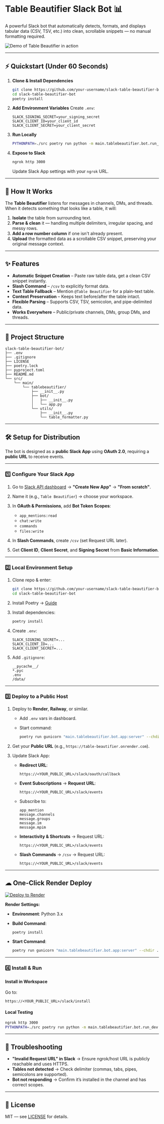 # Table Beautifier Slack Bot 📊

A powerful Slack bot that automatically detects, formats, and displays tabular data (CSV, TSV, etc.) into clean, scrollable snippets — no manual formatting required.

<img src="./docs/demo.png" alt="Demo of Table Beautifier in action">

---

## ⚡ Quickstart (Under 60 Seconds)

1. **Clone & Install Dependencies**
   ```sh
   git clone https://github.com/your-username/slack-table-beautifier-bot.git
   cd slack-table-beautifier-bot
   poetry install


2. **Add Environment Variables**
   Create `.env`:

   ```env
   SLACK_SIGNING_SECRET=your_signing_secret
   SLACK_CLIENT_ID=your_client_id
   SLACK_CLIENT_SECRET=your_client_secret
   ```

3. **Run Locally**

   ```sh
   PYTHONPATH=./src poetry run python -m main.tablebeautifier.bot.run_dev
   ```

4. **Expose to Slack**

   ```sh
   ngrok http 3000
   ```

   Update Slack App settings with your `ngrok` URL.

---

## 🚀 How It Works

The **Table Beautifier** listens for messages in channels, DMs, and threads.
When it detects something that looks like a table, it will:

1. **Isolate** the table from surrounding text.
2. **Parse & clean** it — handling multiple delimiters, irregular spacing, and messy rows.
3. **Add a row number column** if one isn't already present.
4. **Upload** the formatted data as a scrollable CSV snippet, preserving your original message context.

---

## ✨ Features

* **Automatic Snippet Creation** – Paste raw table data, get a clean CSV snippet instantly.
* **Slash Command** – `/csv` to explicitly format data.
* **Text Table Fallback** – Mention `@Table Beautifier` for a plain-text table.
* **Context Preservation** – Keeps text before/after the table intact.
* **Flexible Parsing** – Supports CSV, TSV, semicolon, and pipe-delimited data.
* **Works Everywhere** – Public/private channels, DMs, group DMs, and threads.

---

## 📂 Project Structure

```
slack-table-beautifier-bot/
├── .env
├── .gitignore
├── LICENSE
├── poetry.lock
├── pyproject.toml
├── README.md
└── src/
    └── main/
        └── tablebeautifier/
            ├── __init__.py
            ├── bot/
            │   ├── __init__.py
            │   └── app.py
            └── utils/
                ├── __init__.py
                └── table_formatter.py
```

---

## 🛠 Setup for Distribution

The bot is designed as a **public Slack App** using **OAuth 2.0**, requiring a **public URL** to receive events.

---

### 1️⃣ Configure Your Slack App

1. Go to [Slack API dashboard](https://api.slack.com/apps) → **"Create New App"** → **"From scratch"**.
2. Name it (e.g., `Table Beautifier`) → choose your workspace.
3. In **OAuth & Permissions**, add **Bot Token Scopes**:

    * `app_mentions:read`
    * `chat:write`
    * `commands`
    * `files:write`
4. In **Slash Commands**, create `/csv` (set Request URL later).
5. Get **Client ID**, **Client Secret**, and **Signing Secret** from **Basic Information**.

---

### 2️⃣ Local Environment Setup

1. Clone repo & enter:

   ```sh
   git clone https://github.com/your-username/slack-table-beautifier-bot.git
   cd slack-table-beautifier-bot
   ```
2. Install Poetry → [Guide](https://python-poetry.org/docs/#installation)
3. Install dependencies:

   ```sh
   poetry install
   ```
4. Create `.env`:

   ```env
   SLACK_SIGNING_SECRET=...
   SLACK_CLIENT_ID=...
   SLACK_CLIENT_SECRET=...
   ```
5. Add `.gitignore`:

   ```gitignore
   __pycache__/
   *.pyc
   .env
   /data/
   ```

---

### 3️⃣ Deploy to a Public Host

1. Deploy to **Render**, **Railway**, or similar.

    * Add `.env` vars in dashboard.
    * Start command:

      ```sh
      poetry run gunicorn "main.tablebeautifier.bot.app:server" --chdir ./src
      ```

2. Get your **Public URL** (e.g., `https://table-beautifier.onrender.com`).

3. Update Slack App:

    * **Redirect URL**:

      ```
      https://<YOUR_PUBLIC_URL>/slack/oauth/callback
      ```
    * **Event Subscriptions** → **Request URL**:

      ```
      https://<YOUR_PUBLIC_URL>/slack/events
      ```
    * Subscribe to:

      ```
      app_mention
      message.channels
      message.groups
      message.im
      message.mpim
      ```
    * **Interactivity & Shortcuts** → Request URL:

      ```
      https://<YOUR_PUBLIC_URL>/slack/events
      ```
    * **Slash Commands** → `/csv` → Request URL:

      ```
      https://<YOUR_PUBLIC_URL>/slack/events
      ```

---

## ☁ One-Click Render Deploy

[![Deploy to Render](https://render.com/images/deploy-to-render-button.svg)](https://render.com/deploy)

**Render Settings:**

* **Environment**: Python 3.x
* **Build Command**:

  ```sh
  poetry install
  ```
* **Start Command**:

  ```sh
  poetry run gunicorn "main.tablebeautifier.bot.app:server" --chdir ./src
  ```

---

### 4️⃣ Install & Run

#### Install in Workspace

Go to:

```
https://<YOUR_PUBLIC_URL>/slack/install
```

#### Local Testing

```sh
ngrok http 3000
PYTHONPATH=./src poetry run python -m main.tablebeautifier.bot.run_dev
```

---

## 🐞 Troubleshooting

* **"Invalid Request URL" in Slack** → Ensure ngrok/host URL is publicly reachable and uses HTTPS.
* **Tables not detected** → Check delimiter (commas, tabs, pipes, semicolons are supported).
* **Bot not responding** → Confirm it’s installed in the channel and has correct scopes.

---

## 📜 License

MIT — see [LICENSE](LICENSE) for details.
